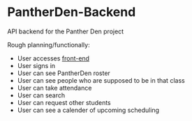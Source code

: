 PantherDen-Backend
==================

API backend for the Panther Den project

Rough planning/functionally:

* User accesses [front-end](https://github.com/ZetaOmicron/PantherDen-Frontend)
* User signs in
* User can see PantherDen roster
* User can see people who are supposed to be in that class
* User can take attendance
* User can search
* User can request other students
* User can see a calender of upcoming scheduling

